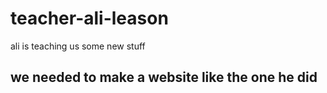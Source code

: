 # teacher-ali-leason
ali is teaching us some new stuff
## we needed to make a website like the one he did